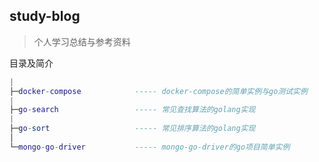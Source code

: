 ## study-blog

> 个人学习总结与参考资料

目录及简介

```lua
|
├─docker-compose			----- docker-compose的简单实例与go测试实例
|
├─go-search  				----- 常见查找算法的golang实现
|
├─go-sort					----- 常见排序算法的golang实现
│  
└─mongo-go-driver 			----- mongo-go-driver的go项目简单实例
```

